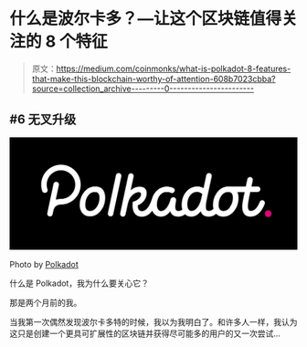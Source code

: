 # 什么是波尔卡多？—让这个区块链值得关注的 8 个特征

> 原文：<https://medium.com/coinmonks/what-is-polkadot-8-features-that-make-this-blockchain-worthy-of-attention-608b7023cbba?source=collection_archive---------0----------------------->

## #6 无叉升级

![](img/1884dc551ccfb103240c0d1cee282136.png)

Photo by [Polkadot](https://polkadot.network/)

什么是 Polkadot，我为什么要关心它？

那是两个月前的我。

当我第一次偶然发现波尔卡多特的时候，我以为我明白了。和许多人一样，我认为这只是创建一个更具可扩展性的区块链并获得尽可能多的用户的又一次尝试…